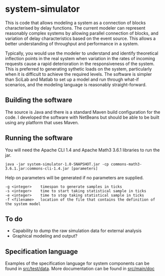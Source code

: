 # system-simulator
This is code that allows modeling a system as a connection of blocks characterised by delay functions. The current modeler can represent reasonably complex systems by allowing parallel connection of blocks, and variation of delay characteristics based on the event source. This allows a better understanding of throughput and performance in a system.

Typically, you would use the modeler to understand and identify theoretical inflection points in the real system when variation in the rates of incoming requests cause a rapid deterioration in the responsiveness of the system. This is preferred to generating sythetic loads on the system, particularly when it is difficult to achieve the required levels. The software is simpler than SciLab and Matlab to set up a model and run through what-if scenarios, and the modeling language is reasonably straight-forward.
## Building the software
The source is Java and there is a standard Maven build configuration for the code. I developed the software with NetBeans but should be able to be built using any platform that uses Maven.
## Running the software
You will need the Apache CLI 1.4 and Apache Math3 3.6.1 libraries to run the jar.
```
java -jar system-simulator-1.0-SNAPSHOT.jar -cp commons-math3-3.6.1.jar:commons-cli-1.4.jar [parameters]
```
Help on parameters will be generated if no parameters are supplied.

```
-g <integer>    timespan to generate samples in ticks
-s <integer>    time to start taking statistical sample in ticks
-e <integer>    time to stop taking statistical sample in ticks
-f <filename>   location of the file that contains the definition of the system model
```
## To do
* Capability to dump the raw simulation data for external analysis
* Graphical modeling and output?

## Specification language
Examples of the specification language for system components can be found in [src/test/data](https://github.com/BandedHawk/system-simulator/blob/master/src/test/data "Examples"). More documentation can be found in [src/main/doc](https://github.com/BandedHawk/system-simulator/blob/master/src/main/doc "Language Introduction")
